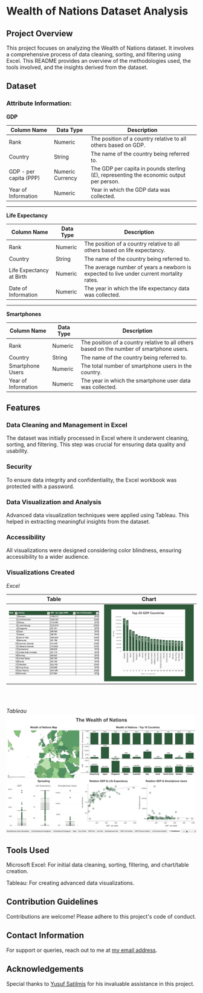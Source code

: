 # Wealth of Nations Dataset Analysis

## Project Overview
This project focuses on analyzing the Wealth of Nations dataset. It involves a comprehensive process of data cleaning, sorting, and filtering using Excel. This README provides an overview of the methodologies used, the tools involved, and the insights derived from the dataset.

## Dataset

### Attribute Information:
**GDP**

| Column Name            | Data Type | Description                                          |
|------------------------|-----------|------------------------------------------------------|
| Rank                   | Numeric   | The position of a country relative to all others based on GDP. |
| Country                | String    | The name of the country being referred to.           |
| GDP - per capita (PPP) | Numeric Currency | The GDP per capita in pounds sterling (£), representing the economic output per person. |
| Year of Information    | Numeric   | Year in which the GDP data was collected.            |

***

**Life Expectancy**

| Column Name            | Data Type | Description                                          |
|------------------------|-----------|------------------------------------------------------|
| Rank                   | Numeric   | The position of a country relative to all others based on life expectancy. |
| Country                | String    | The name of the country being referred to.           |
| Life Expectancy at Birth | Numeric  | The average number of years a newborn is expected to live under current mortality rates. |
| Date of Information    | Numeric   | The year in which the life expectancy data was collected. |

***

**Smartphones**

| Column Name            | Data Type | Description                                          |
|------------------------|-----------|------------------------------------------------------|
| Rank                   | Numeric   | The position of a country relative to all others based on the number of smartphone users. |
| Country                | String    | The name of the country being referred to.           |
| Smartphone Users       | Numeric   | The total number of smartphone users in the country. |
| Year of Information    | Numeric   | The year in which the smartphone user data was collected. |

## Features
### Data Cleaning and Management in Excel
The dataset was initially processed in Excel where it underwent cleaning, sorting, and filtering. This step was crucial for ensuring data quality and usability.

### Security 
To ensure data integrity and confidentiality, the Excel workbook was protected with a password.

### Data Visualization and Analysis
Advanced data visualization techniques were applied using Tableau. This helped in extracting meaningful insights from the dataset.

### Accessibility 
All visualizations were designed considering color blindness, ensuring accessibility to a wider audience.

### Visualizations Created
*Excel*

| Table                                          | Chart                                |
|------------------------------------------------|--------------------------------------|
| ![Filtered data pic](assets/filtered_data.png) | ![Chart pic](assets/excel_top20.png) |

<br></br>

*Tableau*
![Dashboard](assets/dashboard.png)

## Tools Used
Microsoft Excel: For initial data cleaning, sorting, filtering, and chart/table creation.

Tableau: For creating advanced data visualizations.

## Contribution Guidelines
Contributions are welcome! Please adhere to this project's code of conduct.

## Contact Information
For support or queries, reach out to me at [my email address](mailto:albertevieites@gmail.com).

## Acknowledgements
Special thanks to [Yusuf Satilmis](https://github.com/yusufsjustit) for his invaluable assistance in this project.